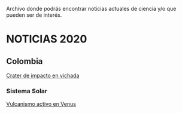 Archivo donde podrás encontrar noticias actuales de ciencia y/o que pueden ser de interés.

# NOTICIAS 2020

## Colombia

[Crater de impacto en vichada](https://agenciadenoticias.unal.edu.co/detalle/article/rio-vichada-albergaria-primera-estructura-de-impacto-de-asteroide-en-el-pais.html?fbclid=IwAR2vYr1-INX9IomWtuUFQrSnh7hf3DoQsfrPHVf9MVUmKta_gp9lvFzFIfE)  

### Sistema Solar
[Vulcanismo activo en Venus](https://apod.nasa.gov/apod/ap200114.html?fbclid=IwAR1V2ahKpi2HZ6-NY3gI3a4mmAp8boK_lQuaNemOz-vcTaHyZxDorhai51w)  





